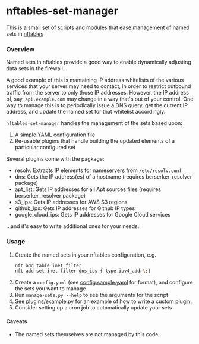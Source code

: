 # nftables-set-manager

This is a small set of scripts and modules that ease management of named sets in [nftables](https://wiki.nftables.org)

### Overview

Named sets in nftables provide a good way to enable dynamically adjusting data sets in the firewall.

A good example of this is mantaining IP address whitelists of the various services that your server may need to contact, in order to restrict outbound traffic from the server to only those IP addresses. However, the IP address of, say, ```api.example.com``` may change in a way that's out of your control. One way to manage this is to periodically issue a DNS query, get the current IP address, and update the named set for that whitelist accordingly.

```nftables-set-manager``` handles the management of the sets based upon:

1. A simple [YAML](https://yaml.org/) configuration file
2. Re-usable plugins that handle building the updated elements of a particular configured set

Several plugins come with the pagkage:

 * resolv: Extracts IP elements for nameservers from ```/etc/resolv.conf```
 * dns: Gets the IP address(es) of a hostname (requires berserker_resolver package)
 * apt_list: Gets IP addresses for all Apt sources files (requires berserker_resolver package)
 * s3_ips: Gets IP addresses for AWS S3 regions
 * github_ips: Gets IP addresses for Github IP types
 * google_cloud_ips: Gets IP addresses for Google Cloud services

...and it's easy to write additional ones for your needs.

### Usage

1. Create the named sets in your nftables configuration, e.g.
    ```sh
    nft add table inet filter
    nft add set inet filter dns_ips { type ipv4_addr\;}
    ```
 2. Create a ```config.yaml``` (see  [config.sample.yaml](config.sample.yaml) for format), and configure the sets you want to manage
 3. Run ```manage-sets.py --help``` to see the arguments for the script
 4. See [plugins/example.py](plugins/example.py) for an example of how to write a custom plugin.
 5. Consider setting up a cron job to automatically update your sets
 
 #### Caveats
 
  * The named sets themselves are not managed by this code
